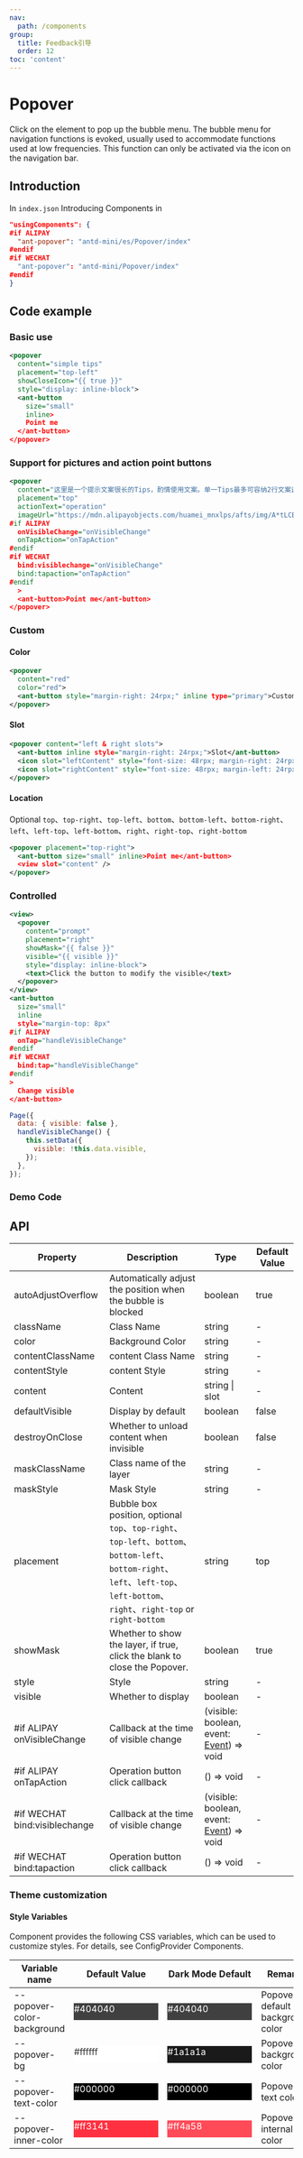 ```yaml
---
nav:
  path: /components
group:
  title: Feedback引导
  order: 12
toc: 'content'
---
```


# Popover

Click on the element to pop up the bubble menu. The bubble menu for navigation functions is evoked, usually used to accommodate functions used at low frequencies. This function can only be activated via the icon on the navigation bar.

## Introduction

In `index.json` Introducing Components in

```json
"usingComponents": {
#if ALIPAY
  "ant-popover": "antd-mini/es/Popover/index"
#endif
#if WECHAT
  "ant-popover": "antd-mini/Popover/index"
#endif
}
```

## Code example

### Basic use

```xml
<popover
  content="simple tips"
  placement="top-left"
  showCloseIcon="{{ true }}"
  style="display: inline-block">
  <ant-button
    size="small"
    inline>
    Point me
  </ant-button>
</popover>
```

### Support for pictures and action point buttons

```xml
<popover
  content="这里是一个提示文案很长的Tips，酌情使用文案。单一Tips最多可容纳2行文案这里是一个提示文案很长的Tips，酌情使用文案。单一Tips最多可容纳2行文案…"
  placement="top"
  actionText="operation"
  imageUrl="https://mdn.alipayobjects.com/huamei_mnxlps/afts/img/A*tLCBTqxataIAAAAAAAAAAAAADkqGAQ/original"
#if ALIPAY
  onVisibleChange="onVisibleChange"
  onTapAction="onTapAction"
#endif
#if WECHAT
  bind:visiblechange="onVisibleChange"
  bind:tapaction="onTapAction"
#endif
  >
  <ant-button>Point me</ant-button>
</popover>
```

### Custom

#### Color

```xml
<popover
  content="red"
  color="red">
  <ant-button style="margin-right: 24rpx;" inline type="primary">Custom Colors</ant-button>
</popover>
```

#### Slot

```xml
<popover content="left & right slots">
  <ant-button inline style="margin-right: 24rpx;">Slot</ant-button>
  <icon slot="leftContent" style="font-size: 48rpx; margin-right: 24rpx;" type="FaceRecognitionOutline" />
  <icon slot="rightContent" style="font-size: 48rpx; margin-left: 24rpx;" type="FaceRecognitionOutline" />
</popover>
```

#### Location

Optional `top`、`top-right`、`top-left`、`bottom`、`bottom-left`、`bottom-right`、`left`、`left-top`、`left-bottom`、`right`、`right-top`、`right-bottom`

```xml
<popover placement="top-right">
  <ant-button size="small" inline>Point me</ant-button>
  <view slot="content" />
</popover>
```

### Controlled

```xml
<view>
  <popover
    content="prompt"
    placement="right"
    showMask="{{ false }}"
    visible="{{ visible }}"
    style="display: inline-block">
    <text>Click the button to modify the visible</text>
  </popover>
</view>
<ant-button
  size="small"
  inline
  style="margin-top: 8px"
#if ALIPAY
  onTap="handleVisibleChange"
#endif
#if WECHAT
  bind:tap="handleVisibleChange"
#endif
>
  Change visible
</ant-button>
```

```js
Page({
  data: { visible: false },
  handleVisibleChange() {
    this.setData({
      visible: !this.data.visible,
    });
  },
});
```

### Demo Code

<code src='../../demo/pages/Popover/index' noChangeButton></code>

## API

| Property                          | Description                                                                                                                                                                | Type                                                                                                | Default Value |
| ----------------------------- | ------------------------------------------------------------------------------------------------------------------------------------------------------------------- | --------------------------------------------------------------------------------------------------- | ------ |
| autoAdjustOverflow            | Automatically adjust the position when the bubble is blocked                                                                                                                                          | boolean                                                                                             | true   |
| className                     | Class Name                                                                                                                                                                | string                                                                                              | -      |
| color                         | Background Color                                                                                                                                                            | string                                                                                              | -      |
| contentClassName              | content Class Name                                                                                                                                                        | string                                                                                              | -      |
| contentStyle                  | content Style                                                                                                                                                        | string                                                                                              | -      |
| content                       | Content                                                                                                                                                                | string \| slot                                                                                      | -      |
| defaultVisible                | Display by default                                                                                                                                                        | boolean                                                                                             | false  |
| destroyOnClose                | Whether to unload content when invisible                                                                                                                                                | boolean                                                                                             | false  |
| maskClassName                 | Class name of the layer                                                                                                                                                          | string                                                                                              | -      |
| maskStyle                     | Mask Style                                                                                                                                                          | string                                                                                              | -      |
| placement                     | Bubble box position, optional `top`、`top-right`、`top-left`、`bottom`、`bottom-left`、`bottom-right`、`left`、`left-top`、`left-bottom`、`right`、`right-top` or `right-bottom` | string                                                                                              | top    |
| showMask                      | Whether to show the layer, if true, click the blank to close the Popover.                                                                                                                    | boolean                                                                                             | true   |
| style                         | Style                                                                                                                                                                | string                                                                                              | -      |
| visible                       | Whether to display                                                                                                                                                            | boolean                                                                                             | -      |
| #if ALIPAY onVisibleChange    | Callback at the time of visible change                                                                                                                                                | (visible: boolean, event: [Event](https://opendocs.alipay.com/mini/framework/event-object)) => void | -      |
| #if ALIPAY onTapAction        | Operation button click callback                                                                                                                                                    | () => void                                                                                          | -      |
| #if WECHAT bind:visiblechange | Callback at the time of visible change                                                                                                                                                | (visible: boolean, event: [Event](https://opendocs.alipay.com/mini/framework/event-object)) => void | -      |
| #if WECHAT bind:tapaction     | Operation button click callback                                                                                                                                                    | () => void                                                                                          | -      |

### Theme customization

#### Style Variables

Component provides the following CSS variables, which can be used to customize styles. For details, see ConfigProvider Components.

| Variable name                     | Default Value                                                                                            | Dark Mode Default                                                                                    | Remarks             |
| -------------------------- | ------------------------------------------------------------------------------------------------- | ------------------------------------------------------------------------------------------------- | ---------------- |
| --popover-color-background | <div style="width: 150px; height: 30px; background-color: #404040; color: #ffffff;">#404040</div> | <div style="width: 150px; height: 30px; background-color: #404040; color: #ffffff;">#404040</div> | Popover default background color |
| --popover-bg               | <div style="width: 150px; height: 30px; background-color: #ffffff; color: #333333;">#ffffff</div> | <div style="width: 150px; height: 30px; background-color: #1a1a1a; color: #ffffff;">#1a1a1a</div> | Popover background color |
| --popover-text-color       | <div style="width: 150px; height: 30px; background-color: #000000; color: #ffffff;">#000000</div> | <div style="width: 150px; height: 30px; background-color: #000000; color: #ffffff;">#000000</div> | Popover text color |
| --popover-inner-color      | <div style="width: 150px; height: 30px; background-color: #ff3141; color: #ffffff;">#ff3141</div> | <div style="width: 150px; height: 30px; background-color: #ff4a58; color: #ffffff;">#ff4a58</div> | Popover internal color |
